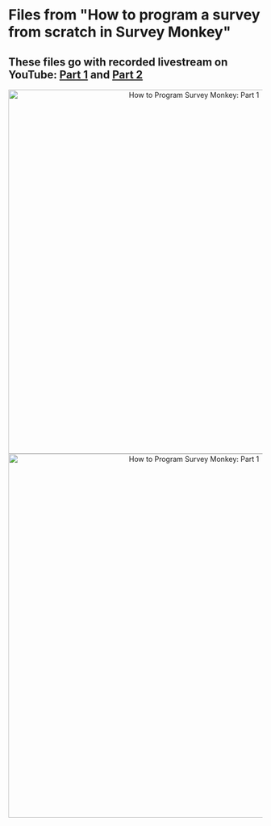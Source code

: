 # Files from "How to program a survey from scratch in Survey Monkey"

##  These files go with recorded livestream on YouTube: [Part 1](https://youtu.be/NhKdlEjkZXQ) and [Part 2](https://youtu.be/nJUa18bb3wE) 

<p align="center">
<a href="https://youtu.be/NhKdlEjkZXQ" target="_blank">
  <img width="720"  border="0" align="center"  src="https://dethwench.com/wp-content/uploads/2022/04/How-to-program-online-Survey-Monkey-banner_Part-1.jpg" alt="How to Program Survey Monkey: Part 1">
</a>
<a href="https://youtu.be/nJUa18bb3wE" target="_blank">
  <img width="720"  border="0" align="center"  src="https://dethwench.com/wp-content/uploads/2022/04/How-to-program-online-Survey-Monkey-banner_Part-2.jpg" alt="How to Program Survey Monkey: Part 1">
</a>
  <p align="center">
